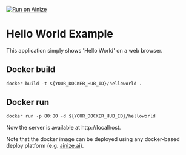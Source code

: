 [![Run on Ainize](https://ainize.ai/static/images/run_on_ainize_button.png)](https://ainize.web.app/redirect?git_repo=github.com/ainize-team/ainize-run-helloworld-example)

# Hello World Example
This application simply shows 'Hello World' on a web browser.

## Docker build
```
docker build -t ${YOUR_DOCKER_HUB_ID}/helloworld .
```

## Docker run
```
docker run -p 80:80 -d ${YOUR_DOCKER_HUB_ID}/helloworld
```
Now the server is available at http://localhost.

Note that the docker image can be deployed using any docker-based deploy platform (e.g. [ainize.ai](https://ainize.ai)).

